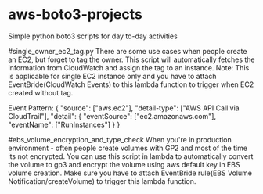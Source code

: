 # aws-boto3-projects
Simple python boto3 scripts for day to-day activities

#single_owner_ec2_tag.py
There are some use cases when people create an EC2, but forget to tag the owner. This script will automatically fetches the information from CloudWatch and assign the tag to an instance.
Note: This is applicable for single EC2 instance only and you have to attach EventBride(CloudWatch Events) to this lambda function to trigger when EC2 created without tag.

Event Pattern:
{
  "source": ["aws.ec2"],
  "detail-type": ["AWS API Call via CloudTrail"],
  "detail": {
    "eventSource": ["ec2.amazonaws.com"],
    "eventName": ["RunInstances"]
  }
}

#ebs_volume_encryption_and_type_check
When you're in production environment - often people create volumes with GP2 and most of the time its not encrypted. 
You can use this script in lambda to automatically convert the volume to gp3 and encrypt the volume using aws default key in EBS volume creation.
Make sure you have to attach EventBride rule(EBS Volume Notification/createVolume) to trigger this lambda function.